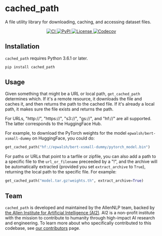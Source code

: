 # cached_path

A file utility library for downloading, caching, and accessing dataset files.

<p align="center">
    <a href="https://github.com/allenai/cached_path/actions">
        <img alt="CI" src="https://github.com/allenai/cached_path/workflows/CI/badge.svg?event=push&branch=main">
    </a>
    <a href="https://pypi.org/project/cached_path/">
        <img alt="PyPI" src="https://img.shields.io/pypi/v/cached_path">
    </a>
    <a href="https://github.com/allenai/cached_path/blob/main/LICENSE">
        <img alt="License" src="https://img.shields.io/github/license/allenai/cached_path.svg?color=blue&cachedrop">
    </a>
    <a href="https://codecov.io/gh/allenai/cached_path">
        <img alt="Codecov" src="https://codecov.io/gh/allenai/cached_path/branch/main/graph/badge.svg">
    </a>
    <br/>
</p>

## Installation

`cached_path` requires Python 3.6.1 or later.

```bash
pip install cached_path
```

## Usage

Given something that might be a URL or local path, `get_cached_path` determines which.
If it's a remote resource, it downloads the file and caches it, and
then returns the path to the cached file. If it's already a local path,
it makes sure the file exists and returns the path.

For URLs, "http://", "https://", "s3://", "gs://", and "hf://" are all supported.
The latter corresponds to the HuggingFace Hub.

For example, to download the PyTorch weights for the model `epwalsh/bert-xsmall-dummy`
on HuggingFace, you could do:

```python
get_cached_path("hf://epwalsh/bert-xsmall-dummy/pytorch_model.bin")
```

For paths or URLs that point to a tarfile or zipfile, you can also add a path
to a specific file to the `url_or_filename` preceeded by a "!", and the archive will
be automatically extracted (provided you set `extract_archive` to `True`),
returning the local path to the specific file. For example:

```python
get_cached_path("model.tar.gz!weights.th", extract_archive=True)
```

## Team

`cached_path` is developed and maintained by the AllenNLP team, backed by [the Allen Institute for Artificial Intelligence (AI2)](https://allenai.org/).
AI2 is a non-profit institute with the mission to contribute to humanity through high-impact AI research and engineering.
To learn more about who specifically contributed to this codebase, see [our contributors](https://github.com/allenai/cached_path/graphs/contributors) page.
